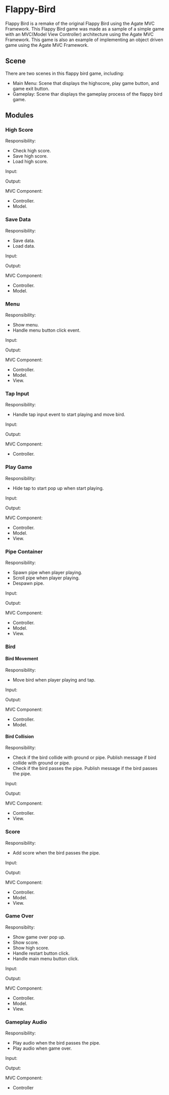 # Flappy-Bird
Flappy Bird is a remake of the original Flappy Bird using the Agate MVC Framework. This Flappy Bird game was made as a sample of a simple game with an MVC(Model View Controller) architecture using the Agate MVC Framework. This game is also an example of implementing an object driven game using the Agate MVC Framework.

## Scene
There are two scenes in this flappy bird game, including:
- Main Menu: Scene that displays the highscore, play game button, and game exit button.
- Gameplay: Scene thar displays the gameplay process of the flappy bird game.

## Modules
### High Score
Responsibility:
- Check high score.
- Save high score.
- Load high score.

Input:


Output:


MVC Component:
- Controller.
- Model.

### Save Data
Responsibility:
- Save data.
- Load data.

Input:


Output:


MVC Component:
- Controller.
- Model.

### Menu
Responsibility:
- Show menu.
- Handle menu button click event.

Input:


Output:


MVC Component:
- Controller.
- Model.
- View.

### Tap Input
Responsibility:
- Handle tap input event to start playing and move bird.

Input:


Output:


MVC Component:
- Controller.

### Play Game
Responsibility:
- Hide tap to start pop up when start playing.

Input:


Output:


MVC Component:
- Controller.
- Model.
- View.

### Pipe Container
Responsibility:
- Spawn pipe when player playing.
- Scroll pipe when player playing.
- Despawn pipe.

Input:


Output:


MVC Component:
- Controller.
- Model.
- View.

### Bird
#### Bird Movement
Responsibility:
- Move bird when player playing and tap.

Input:


Output:


MVC Component:
- Controller.
- Model.

#### Bird Collision
Responsibility:
- Check if the bird collide with ground or pipe. Publish message if bird collide with ground or pipe.
- Check if the bird passes the pipe. Publish message if the bird passes the pipe.

Input:


Output:


MVC Component:
- Controller.
- View.

### Score
Responsibility:
- Add score when the bird passes the pipe.

Input:


Output:


MVC Component:
- Controller.
- Model.
- View.

### Game Over
Responsibilty:
- Show game over pop up.
- Show score.
- Show high score.
- Handle restart button click.
- Handle main menu button click.

Input:


Output:


MVC Component:
- Controller.
- Model.
- View.

### Gameplay Audio
Responsibility:
- Play audio when the bird passes the pipe.
- Play audio when game over.

Input:


Output:


MVC Component:
- Controller
